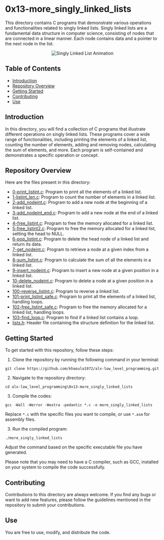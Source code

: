 # 0x13-more_singly_linked_lists

This directory contains C programs that demonstrate various operations and functionalities related to singly linked lists. Singly linked lists are a fundamental data structure in computer science, consisting of nodes that are connected in a linear manner. Each node contains data and a pointer to the next node in the list.

<p align="center">
  <img src="https://prepinsta.com/wp-content/uploads/2020/07/Linked-Lists-in-java-meme.jpg" alt="Singly Linked List Animation">
</p>

## Table of Contents

- [Introduction](#introduction)
- [Repository Overview](#repository-overview)
- [Getting Started](#getting-started)
- [Contributing](#contributing)
- [Use](#use)

## Introduction
In this directory, you will find a collection of C programs that illustrate different operations on singly linked lists. These programs cover a wide range of functionalities, including printing the elements of a linked list, counting the number of elements, adding and removing nodes, calculating the sum of elements, and more. Each program is self-contained and demonstrates a specific operation or concept.

## Repository Overview

Here are the files present in this directory:

- [0-print_listint.c](./0-print_listint.c): Program to print all the elements of a linked list.
- [1-listint_len.c](./1-listint_len.c): Program to count the number of elements in a linked list.
- [2-add_nodeint.c](./2-add_nodeint.c): Program to add a new node at the beginning of a linked list.
- [3-add_nodeint_end.c](./3-add_nodeint_end.c): Program to add a new node at the end of a linked list.
- [4-free_listint.c](./4-free_listint.c): Program to free the memory allocated for a linked list.
- [5-free_listint2.c](./5-free_listint2.c): Program to free the memory allocated for a linked list, setting the head to NULL.
- [6-pop_listint.c](./6-pop_listint.c): Program to delete the head node of a linked list and return its data.
- [7-get_nodeint.c](./7-get_nodeint.c): Program to retrieve a node at a given index from a linked list.
- [8-sum_listint.c](./8-sum_listint.c): Program to calculate the sum of all the elements in a linked list.
- [9-insert_nodeint.c](./9-insert_nodeint.c): Program to insert a new node at a given position in a linked list.
- [10-delete_nodeint.c](./10-delete_nodeint.c): Program to delete a node at a given position in a linked list.
- [100-reverse_listint.c](./100-reverse_listint.c): Program to reverse a linked list.
- [101-print_listint_safe.c](./101-print_listint_safe.c): Program to print all the elements of a linked list, handling loops.
- [102-free_listint_safe.c](./102-free_listint_safe.c): Program to free the memory allocated for a linked list, handling loops.
- [103-find_loop.c](./103-find_loop.c): Program to find if a linked list contains a loop.
- [lists.h](./lists.h): Header file containing the structure definition for the linked list.

## Getting Started

To get started with this repository, follow these steps:

1. Clone the repository by running the following command in your terminal:
```   
git clone https://github.com/khaoula1972/alx-low_level_programming.git
``` 
2. Navigate to the repository directory:
```
cd alx-low_level_programming\0x13-more_singly_linked_lists
```
3. Compile the codes:
``` 
gcc -Wall -Werror -Wextra -pedantic *.c -o more_singly_linked_lists
``` 
Replace `*.c` with the specific files you want to compile, or use `*.asm` for assembly files.

3. Run the compiled program:
``` 
./more_singly_linked_lists
``` 
Adjust the command based on the specific executable file you have generated.

Please note that you may need to have a C compiler, such as GCC, installed on your system to compile the code successfully.

## Contributing

Contributions to this directory are always welcome. If you find any bugs or want to add new features, please follow the guidelines mentioned in the repository to submit your contributions.

## Use

You are free to use, modify, and distribute the code.
